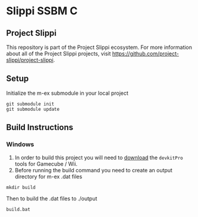 # Slippi SSBM C
## Project Slippi
This repository is part of the Project Slippi ecosystem. For more information about all of the Project Slippi projects, visit https://github.com/project-slippi/project-slippi.

## Setup
Initialize the m-ex submodule in your local project
```
git submodule init
git submodule update
```
## Build Instructions
### Windows
1. In order to build this project you will need to [download](https://github.com/devkitPro/installer/releases) the `devkitPro` tools for Gamecube / Wii.
2. Before running the build command you need to create an output directory for m-ex .dat files
```
mkdir build
```
Then to build the .dat files to ./output
```
build.bat
```
